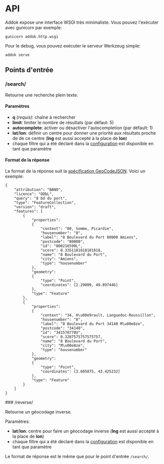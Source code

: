 # API

Addok expose une interface WSGI très minimaliste. Vous pouvez l'exécuter avec
 gunicorn par exemple:

    gunicorn addok.http.wsgi

Pour le debug, vous pouvez exécuter le serveur Werkzeug simple:

    addok serve

## Points d'entrée

### /search/

Retourne une recherche plein texte.

#### Paramètres

- **q** *(requis)*: chaîne à rechercher
- **limit**: limiter le nombre de résultats (par défaut: 5)
- **autocomplete**: activer ou désactiver l'autocompletion (par défault: 1)
- **lat**/**lon**: définir un centre pour donner une priorité aux résultats
  proche de de ce centre (**lng** est aussi accepté à la place de **lon**)
- chaque filtre qui a été déclaré dans la [configuration](config.md) est
  disponible en tant que paramètre

#### Format de la réponse

Le format de la réponse suit la [spécification GeoCodeJSON](https://github.com/geocoders/geocodejson-spec).
Voici un exemple:

```
{
    "attribution": "BANO",
    "licence": "ODbL",
    "query": "8 bd du port",
    "type": "FeatureCollection",
    "version": "draft",
    "features": [
        {
            "properties":
            {
                "context": "80, Somme, Picardie",
                "housenumber": "8",
                "label": "8 Boulevard du Port 80000 Amiens",
                "postcode": "80000",
                "id": "800216590L",
                "score": 0.3351181818181818,
                "name": "8 Boulevard du Port",
                "city": "Amiens",
                "type": "housenumber"
            },
            "geometry":
            {
                "type": "Point",
                "coordinates": [2.29009, 49.897446]
            },
            "type": "Feature"
        },
        {
            "properties":
            {
                "context": "34, H\u00e9rault, Languedoc-Roussillon",
                "housenumber": "8",
                "label": "8 Boulevard du Port 34140 M\u00e8ze",
                "postcode": "34140",
                "id": "341570770U",
                "score": 0.3287575757575757,
                "name": "8 Boulevard du Port",
                "city": "M\u00e8ze",
                "type": "housenumber"
            },
            "geometry":
            {
                "type": "Point",
                "coordinates": [3.605875, 43.425232]
            },
            "type": "Feature"
        }
    ]
}
```

### /reverse/

Retourne un géocodage inverse.

Paramètres:

- **lat**/**lon**: centre pour faire un géocodage inverse (**lng** est aussi
  accepté à la place de **lon**)
- chaque filtre qui a été déclaré dans la [configuration](config.md) est
  disponible en tant que paramètre

Le format de réponse est le même que pour le point d'entrée `/search/`.

